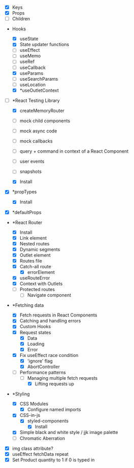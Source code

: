 - [x] Keys
- [x] Props
- [ ] Children

- Hooks

  - [x] useState
  - [x] State updater functions
  - [ ] useEffect
  - [ ] useMemo
  - [ ] useRef
  - [ ] useCallback
  - [x] useParams
  - [ ] useSearchParams
  - [ ] useLocation
  - [x] \*useOutletContext

- [ ] \*React Testing Library

  - [x] createMemoryRouter
  - [ ] mock child components
  - [ ] mock async code
  - [ ] mock callbacks
  - [ ] query + command in context of a React Component
  - [ ] user events
  - [ ] snapshots

  - [x] Install

- [x] \*propTypes
  - [x] Install
- [x] \*defaultProps

- \*React Router

  - [x] Install
  - [x] Link element
  - [x] Nested routes
  - [x] Dynamic segments
  - [x] Outlet element
  - [x] Routes file
  - [x] Catch-all route
    - [x] errorElement
  - [x] useRouteError
  - [x] Context with Outlets
  - [ ] Protected routes
    - [ ] Navigate component

- \*Fetching data

  - [x] Fetch requests in React Components
  - [x] Catching and handling errors
  - [x] Custom Hooks
  - [x] Request states
    - [x] Data
    - [x] Loading
    - [x] Error
  - [x] Fix useEffect race condition
    - [x] 'ignore' flag
    - [x] AbortController
  - [ ] Performance patterns
    - [ ] Managing multiple fetch requests
      - [x] Lifting requests up

- \*Styling

  - [x] CSS Modules
    - [x] Configure named imports
  - [x] CSS-in-js
    - [x] styled-components
      - [x] Install
  - [x] Simple black and white style / jjk image palette
  - [ ] Chromatic Aberration

- [x] img class attribute?
- [x] useEffect fetchData repeat
- [x] Set Product quantity to 1 if 0 is typed in
